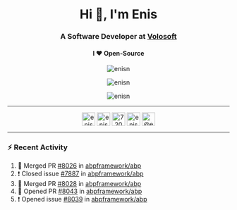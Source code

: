 <h1 align="center">Hi 👋, I'm Enis</h1>
<h3 align="center">A Software Developer at <a href="/volosoft">Volosoft</a></h3>

<h4 align="center"> I ❤ Open-Source</h4>

<p align="center"> <img src="https://komarev.com/ghpvc/?username=enisn" alt="enisn" /> </p>

<p align="center">
<img src="https://github-readme-stats.vercel.app/api/top-langs/?username=enisn&layout=compact" alt="enisn" />
</p>

<p align="center">
<img src="https://github-readme-stats.vercel.app/api?username=enisn&show_icons=true" alt="enisn" />
</p>

<hr />

<p align="center">
<a href="https://dev.to/enisn" target="blank"><img align="center" src="https://cdn.jsdelivr.net/npm/simple-icons@3.0.1/icons/dev-dot-to.svg" alt="enisn" height="30" width="30" /></a>
<a href="https://twitter.com/enisnecipoglu" target="blank"><img align="center" src="https://cdn.jsdelivr.net/npm/simple-icons@3.0.1/icons/twitter.svg" alt="enisnecipoglu" height="30" width="30" /></a>
<a href="https://stackoverflow.com/users/7200126" target="blank"><img align="center" src="https://cdn.jsdelivr.net/npm/simple-icons@3.0.1/icons/stackoverflow.svg" alt="7200126" height="30" width="30" /></a>
<a href="https://instagram.com/enisnecipoglu" target="blank"><img align="center" src="https://cdn.jsdelivr.net/npm/simple-icons@3.0.1/icons/instagram.svg" alt="enisnecipoglu" height="30" width="30" /></a>
<a href="https://medium.com/@enis.necipoglu" target="blank"><img align="center" src="https://cdn.jsdelivr.net/npm/simple-icons@3.0.1/icons/medium.svg" alt="@enis.necipoglu" height="30" width="30" /></a>
</p>

<hr />

### :zap: Recent Activity

<!--START_SECTION:activity-->
1. 🎉 Merged PR [#8026](https://github.com/abpframework/abp/pull/8026) in [abpframework/abp](https://github.com/abpframework/abp)
2. ❗️ Closed issue [#7887](https://github.com/abpframework/abp/issues/7887) in [abpframework/abp](https://github.com/abpframework/abp)
3. 🎉 Merged PR [#8028](https://github.com/abpframework/abp/pull/8028) in [abpframework/abp](https://github.com/abpframework/abp)
4. 💪 Opened PR [#8043](https://github.com/abpframework/abp/pull/8043) in [abpframework/abp](https://github.com/abpframework/abp)
5. ❗️ Opened issue [#8039](https://github.com/abpframework/abp/issues/8039) in [abpframework/abp](https://github.com/abpframework/abp)
<!--END_SECTION:activity-->
